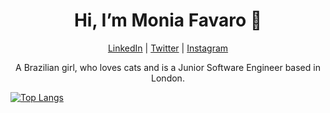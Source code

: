<h1 align="center"> Hi, I’m Monia Favaro 👋 </h1>

<p align="center"><a href='https://www.linkedin.com/in/moniafavaro/'>LinkedIn</a> | <a href='https://twitter.com/moniafavaro'>Twitter</a> | <a href='https://www.instagram.com/moniiafavaro/'>Instagram</a></p>

<p align='center'>A Brazilian girl, who loves cats and is a Junior Software Engineer based in London.</p>

[![Top Langs](https://github-readme-stats.vercel.app/api/top-langs/?username=moniafavaro)](https://github.com/moniafavaro/github-readme-stats)

<!---
moniafavaro/moniafavaro is a ✨ special ✨ repository because its `README.md` (this file) appears on your GitHub profile.
You can click the Preview link to take a look at your changes.
--->
